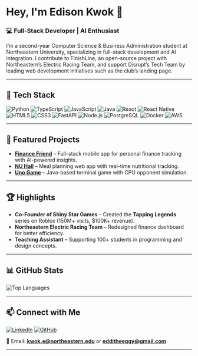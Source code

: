 # Hey, I'm Edison Kwok 👋

### 💻 Full-Stack Developer | AI Enthusiast  
I’m a second-year Computer Science & Business Administration student at Northeastern University, specializing in full-stack development and AI integration. I contribute to FinishLine, an open-source project with Northeastern’s Electric Racing Team, and support Disrupt’s Tech Team by leading web development initiatives such as the club’s landing page.

---

## 🔧 Tech Stack
![Python](https://img.shields.io/badge/Python-3776AB?style=for-the-badge&logo=python&logoColor=white)
![TypeScript](https://img.shields.io/badge/TypeScript-007ACC?style=for-the-badge&logo=typescript&logoColor=white)
![JavaScript](https://img.shields.io/badge/JavaScript-F7DF1E?style=for-the-badge&logo=javascript&logoColor=black)
![Java](https://img.shields.io/badge/Java-ED8B00?style=for-the-badge&logo=openjdk&logoColor=white)
![React](https://img.shields.io/badge/React-20232A?style=for-the-badge&logo=react&logoColor=61DAFB)
![React Native](https://img.shields.io/badge/React_Native-20232A?style=for-the-badge&logo=react&logoColor=61DAFB)
![HTML5](https://img.shields.io/badge/HTML5-E34F26?style=for-the-badge&logo=html5&logoColor=white)
![CSS3](https://img.shields.io/badge/CSS3-1572B6?style=for-the-badge&logo=css3&logoColor=white)
![FastAPI](https://img.shields.io/badge/FastAPI-009688?style=for-the-badge&logo=fastapi&logoColor=white)
![Node.js](https://img.shields.io/badge/Node.js-43853D?style=for-the-badge&logo=node.js&logoColor=white)
![PostgreSQL](https://img.shields.io/badge/PostgreSQL-316192?style=for-the-badge&logo=postgresql&logoColor=white)
![Docker](https://img.shields.io/badge/Docker-2496ED?style=for-the-badge&logo=docker&logoColor=white)
![AWS](https://img.shields.io/badge/AWS-232F3E?style=for-the-badge&logo=amazon-aws&logoColor=white)

---

## 📌 Featured Projects
- **[Finance Friend](#)** – Full-stack mobile app for personal finance tracking with AI-powered insights.  
- **[NU Hall](#)** – Meal planning web app with real-time nutritional tracking.  
- **[Uno Game](#)** – Java-based terminal game with CPU opponent simulation.  

---

## 🏆 Highlights
- **Co-Founder of Shiny Star Games** – Created the **Tapping Legends** series on Roblox (150M+ visits, $100K+ revenue).  
- **Northeastern Electric Racing Team** – Redesigned finance dashboard for better efficiency.  
- **Teaching Assistant** – Supporting 100+ students in programming and design concepts.  

---

## 📊 GitHub Stats
![Top Languages](https://github-readme-stats.vercel.app/api/top-langs/?username=EddieTheEgg&layout=compact&theme=default)

---

## 📫 Connect with Me
[![LinkedIn](https://img.shields.io/badge/LinkedIn-0077B5?style=for-the-badge&logo=linkedin&logoColor=white)](https://www.linkedin.com/in/edison-kwok8/)
[![GitHub](https://img.shields.io/badge/GitHub-100000?style=for-the-badge&logo=github&logoColor=white)](https://github.com/EddieTheEgg)

📧 Email: **kwok.e@northeastern.edu** or **edditheeggy@gmail.com**

---
